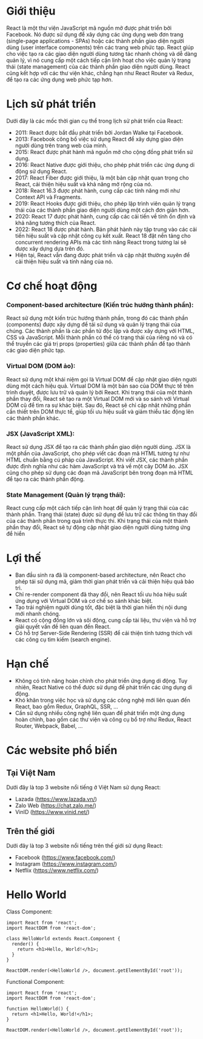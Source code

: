 # Giới thiệu

React là một thư viện JavaScript mã nguồn mở được phát triển bởi Facebook. Nó được sử dụng để xây dựng các ứng dụng web đơn trang (single-page applications - SPAs) hoặc các thành phần giao diện người dùng (user interface components) trên các trang web phức tạp. React giúp cho việc tạo ra các giao diện người dùng tương tác nhanh chóng và dễ dàng quản lý, vì nó cung cấp một cách tiếp cận linh hoạt cho việc quản lý trạng thái (state management) của các thành phần giao diện người dùng. React cũng kết hợp với các thư viện khác, chẳng hạn như React Router và Redux, để tạo ra các ứng dụng web phức tạp hơn.

# Lịch sử phát triển
Dưới đây là các mốc thời gian cụ thể trong lịch sử phát triển của React:

- 2011: React được bắt đầu phát triển bởi Jordan Walke tại Facebook.
- 2013: Facebook công bố việc sử dụng React để xây dựng giao diện người dùng trên trang web của mình.
- 2015: React được phát hành mã nguồn mở cho cộng đồng phát triển sử dụng.
- 2016: React Native được giới thiệu, cho phép phát triển các ứng dụng di động sử dụng React.
- 2017: React Fiber được giới thiệu, là một bản cập nhật quan trọng cho React, cải thiện hiệu suất và khả năng mở rộng của nó.
- 2018: React 16.3 được phát hành, cung cấp các tính năng mới như Context API và Fragments.
- 2019: React Hooks được giới thiệu, cho phép lập trình viên quản lý trạng thái của các thành phần giao diện người dùng một cách đơn giản hơn.
- 2020: React 17 được phát hành, cung cấp các cải tiến về tính ổn định và khả năng tương thích của React.
- 2022: React 18 được phát hành. Bản phát hành này tập trung vào các cải tiến hiệu suất và cập nhật công cụ kết xuất. React 18 đặt nền tảng cho  concurrent rendering APIs mà các tính năng React trong tương lai sẽ được xây dựng dựa trên đó.
- Hiện tại, React vẫn đang được phát triển và cập nhật thường xuyên để cải thiện hiệu suất và tính năng của nó.
# Cơ chế hoạt động
### Component-based architecture (Kiến trúc hướng thành phần):
React sử dụng một kiến trúc hướng thành phần, trong đó các thành phần (components) được xây dựng để tái sử dụng và quản lý trạng thái của chúng. Các thành phần là các phần tử độc lập và được xây dựng với HTML, CSS và JavaScript. Mỗi thành phần có thể có trạng thái của riêng nó và có thể truyền các giá trị props (properties) giữa các thành phần để tạo thành các giao diện phức tạp.
### Virtual DOM (DOM ảo):
React sử dụng một khái niệm gọi là Virtual DOM để cập nhật giao diện người dùng một cách hiệu quả. Virtual DOM là một bản sao của DOM thực tế trên trình duyệt, được lưu trữ và quản lý bởi React. Khi trạng thái của một thành phần thay đổi, React sẽ tạo ra một Virtual DOM mới và so sánh với Virtual DOM cũ để tìm ra sự khác biệt. Sau đó, React sẽ chỉ cập nhật những phần cần thiết trên DOM thực tế, giúp tối ưu hiệu suất và giảm thiểu tác động lên các thành phần khác.
### JSX (JavaScript XML):
React sử dụng JSX để tạo ra các thành phần giao diện người dùng. JSX là một phần của JavaScript, cho phép viết các đoạn mã HTML tương tự như HTML chuẩn bằng cú pháp của JavaScript. Khi viết JSX, các thành phần được định nghĩa như các hàm JavaScript và trả về một cây DOM ảo. JSX cũng cho phép sử dụng các đoạn mã JavaScript bên trong đoạn mã HTML để tạo ra các thành phần động.
### State Management (Quản lý trạng thái):
React cung cấp một cách tiếp cận linh hoạt để quản lý trạng thái của các thành phần. Trạng thái (state) được sử dụng để lưu trữ các thông tin thay đổi của các thành phần trong quá trình thực thi. Khi trạng thái của một thành phần thay đổi, React sẽ tự động cập nhật giao diện người dùng tương ứng để hiển

# Lợi thế
- Ban đầu sinh ra đã là component-based architecture, nên React cho phép tái sử dụng mã, giảm thời gian phát triển và cải thiện hiệu quả bảo trì.
- Chỉ re-render component đã thay đổi, nên React tối ưu hóa hiệu suất ứng dụng với Virtual DOM và cơ chế so sánh khác biệt.
- Tạo trải nghiệm người dùng tốt, đặc biệt là thời gian hiển thị nội dung mới nhanh chóng.
- React có cộng đồng lớn và sôi động, cung cấp tài liệu, thư viện và hỗ trợ giải quyết vấn đề liên quan đến React.
- Có hỗ trợ Server-Side Rendering (SSR) để cải thiện tính tương thích với các công cụ tìm kiếm (search engine).
# Hạn chế
- Không có tính năng hoàn chỉnh cho phát triển ứng dụng di động. Tuy nhiên, React Native có thể được sử dụng để phát triển các ứng dụng di động.
- Khó khăn trong việc học và sử dụng các công nghệ mới liên quan đến React, bao gồm Redux, GraphQL, SSR, ...
- Cần sử dụng nhiều công nghệ liên quan để phát triển một ứng dụng hoàn chỉnh, bao gồm các thư viện và công cụ bổ trợ như Redux, React Router, Webpack, Babel, ...
# Các website phổ biến
## Tại Việt Nam
Dưới đây là top 3 website nổi tiếng ở Việt Nam sử dụng React:

- Lazada (https://www.lazada.vn/)
- Zalo Web (https://chat.zalo.me/)
- VinID (https://www.vinid.net/)

## Trên thế giới
Dưới đây là top 3 website nổi tiếng trên thế giới sử dụng React:

- Facebook (https://www.facebook.com/)
- Instagram (https://www.instagram.com/)
- Netflix (https://www.netflix.com/)

# Hello World
Class Component:
```
import React from 'react';
import ReactDOM from 'react-dom';

class HelloWorld extends React.Component {
  render() {
    return <h1>Hello, World!</h1>;
  }
}

ReactDOM.render(<HelloWorld />, document.getElementById('root'));
```
Functional Component:
```
import React from 'react';
import ReactDOM from 'react-dom';

function HelloWorld() {
  return <h1>Hello, World!</h1>;
}

ReactDOM.render(<HelloWorld />, document.getElementById('root'));

```